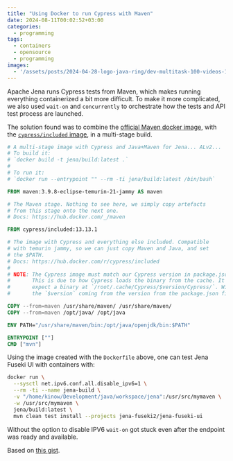 ```yaml
---
title: "Using Docker to run Cypress with Maven"
date: 2024-08-11T00:02:52+03:00
categories:
  - programming
tags:
  - containers
  - opensource
  - programming
images:
  - '/assets/posts/2024-04-28-logo-java-ring/dev-multitask-100-videos-1.png'
---
```


Apache Jena runs Cypress tests from Maven, which makes running everything
containerized a bit more difficult. To make it more complicated, we also
used `wait-on` and `concurrently` to orchestrate how the tests and API
test process are launched.

The solution found was to combine the [official Maven docker image](https://hub.docker.com/_/maven),
with the [`cypress/included` image](https://hub.docker.com/r/cypress/included),
in a multi-stage build.

<div class="popout">

```dockerfile
# A multi-stage image with Cypress and Java+Maven for Jena... ALv2...
# To build it:
# `docker build -t jena/build:latest .`
#
# To run it:
# `docker run --entrypoint "" --rm -ti jena/build:latest /bin/bash`

FROM maven:3.9.8-eclipse-temurin-21-jammy AS maven

# The Maven stage. Nothing to see here, we simply copy artefacts
# from this stage onto the next one.
# Docs: https://hub.docker.com/_/maven

FROM cypress/included:13.13.1

# The image with Cypress and everything else included. Compatible
# with temurin jammy, so we can just copy Maven and Java, and set
# the $PATH.
# Docs: https://hub.docker.com/r/cypress/included
#
# NOTE: The Cypress image must match our Cypress version in package.json.
#       This is due to how Cypress loads the binary from the cache. It'll
#       expect a binary at `/root/.cache/Cypress/$version/Cypress/`. With
#       the `$version` coming from the version from the package.json file.

COPY --from=maven /usr/share/maven/ /usr/share/maven/ 
COPY --from=maven /opt/java/ /opt/java

ENV PATH="/usr/share/maven/bin:/opt/java/openjdk/bin:$PATH"

ENTRYPOINT [""]
CMD ["mvn"]
```

</div>

Using the image created with the `Dockerfile` above, one can test Jena
Fuseki UI with containers with:

<div class="popout">

```bash
docker run \
  --sysctl net.ipv6.conf.all.disable_ipv6=1 \
  --rm -ti --name jena-build \
  -v "/home/kinow/Development/java/workspace/jena":/usr/src/mymaven \
  -w /usr/src/mymaven \
  jena/build:latest \
  mvn clean test install --projects jena-fuseki2/jena-fuseki-ui
```

</div>

Without the option to disable IPV6 `wait-on` got stuck even after the endpoint
was ready and available.

Based on [this gist](https://gist.github.com/kinow/c227a7f0ea1c509a36f57beb02e9d8e3).
